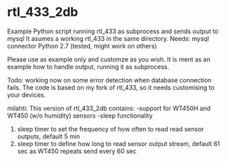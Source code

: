 rtl_433_2db
===========

Example Python script running rtl_433 as subprocess and sends output to mysql
It asumes a working rtl_433 in the same directory.
Needs:
      mysql connector
      Python 2.7 (tested, might work on others)
      
Please use as example only and customze as you wish. It is ment as an example how to handle output, running it as subprocess.

Todo: working now on some error detection when database connection fails.
The code is based on my fork of rtl_433, so it needs customising to your devices.

milahti:
This version of rtl_433_2db contains:
-support for WT450H and WT450 (w/o humidity) sensors
-sleep functionality
1) sleep timer to set the frequency of how often to read read sensor outputs, default 5 min
2) sleep timer to define how long to read sensor output stream, default 61 sec as WT450 repeats send every 60 sec

